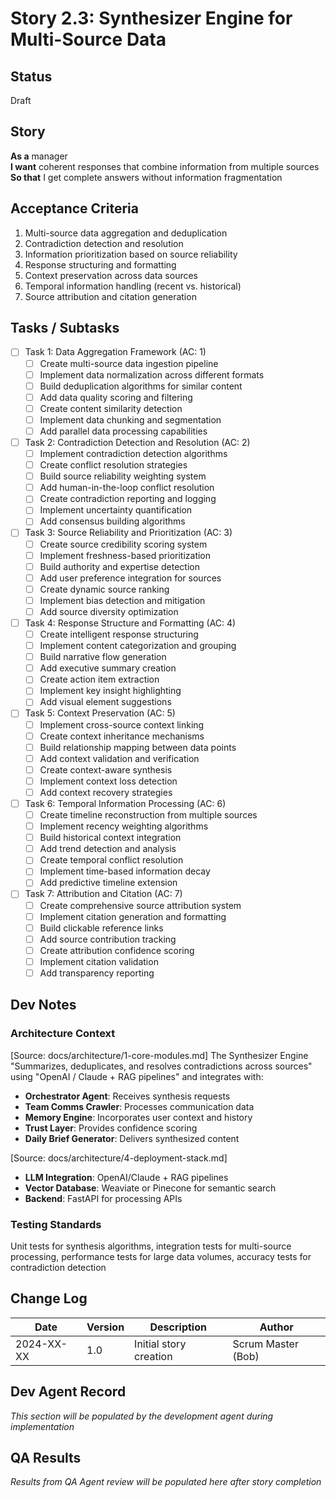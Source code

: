 # Story 2.3: Synthesizer Engine for Multi-Source Data

## Status
Draft

## Story
**As a** manager  
**I want** coherent responses that combine information from multiple sources  
**So that** I get complete answers without information fragmentation

## Acceptance Criteria
1. Multi-source data aggregation and deduplication
2. Contradiction detection and resolution
3. Information prioritization based on source reliability
4. Response structuring and formatting
5. Context preservation across data sources
6. Temporal information handling (recent vs. historical)
7. Source attribution and citation generation

## Tasks / Subtasks
- [ ] Task 1: Data Aggregation Framework (AC: 1)
  - [ ] Create multi-source data ingestion pipeline
  - [ ] Implement data normalization across different formats
  - [ ] Build deduplication algorithms for similar content
  - [ ] Add data quality scoring and filtering
  - [ ] Create content similarity detection
  - [ ] Implement data chunking and segmentation
  - [ ] Add parallel data processing capabilities
- [ ] Task 2: Contradiction Detection and Resolution (AC: 2)
  - [ ] Implement contradiction detection algorithms
  - [ ] Create conflict resolution strategies
  - [ ] Build source reliability weighting system
  - [ ] Add human-in-the-loop conflict resolution
  - [ ] Create contradiction reporting and logging
  - [ ] Implement uncertainty quantification
  - [ ] Add consensus building algorithms
- [ ] Task 3: Source Reliability and Prioritization (AC: 3)
  - [ ] Create source credibility scoring system
  - [ ] Implement freshness-based prioritization
  - [ ] Build authority and expertise detection
  - [ ] Add user preference integration for sources
  - [ ] Create dynamic source ranking
  - [ ] Implement bias detection and mitigation
  - [ ] Add source diversity optimization
- [ ] Task 4: Response Structure and Formatting (AC: 4)
  - [ ] Create intelligent response structuring
  - [ ] Implement content categorization and grouping
  - [ ] Build narrative flow generation
  - [ ] Add executive summary creation
  - [ ] Create action item extraction
  - [ ] Implement key insight highlighting
  - [ ] Add visual element suggestions
- [ ] Task 5: Context Preservation (AC: 5)
  - [ ] Implement cross-source context linking
  - [ ] Create context inheritance mechanisms
  - [ ] Build relationship mapping between data points
  - [ ] Add context validation and verification
  - [ ] Create context-aware synthesis
  - [ ] Implement context loss detection
  - [ ] Add context recovery strategies
- [ ] Task 6: Temporal Information Processing (AC: 6)
  - [ ] Create timeline reconstruction from multiple sources
  - [ ] Implement recency weighting algorithms
  - [ ] Build historical context integration
  - [ ] Add trend detection and analysis
  - [ ] Create temporal conflict resolution
  - [ ] Implement time-based information decay
  - [ ] Add predictive timeline extension
- [ ] Task 7: Attribution and Citation (AC: 7)
  - [ ] Create comprehensive source attribution system
  - [ ] Implement citation generation and formatting
  - [ ] Build clickable reference links
  - [ ] Add source contribution tracking
  - [ ] Create attribution confidence scoring
  - [ ] Implement citation validation
  - [ ] Add transparency reporting

## Dev Notes

### Architecture Context
[Source: docs/architecture/1-core-modules.md]
The Synthesizer Engine "Summarizes, deduplicates, and resolves contradictions across sources" using "OpenAI / Claude + RAG pipelines" and integrates with:
- **Orchestrator Agent**: Receives synthesis requests
- **Team Comms Crawler**: Processes communication data
- **Memory Engine**: Incorporates user context and history
- **Trust Layer**: Provides confidence scoring
- **Daily Brief Generator**: Delivers synthesized content

[Source: docs/architecture/4-deployment-stack.md]
- **LLM Integration**: OpenAI/Claude + RAG pipelines
- **Vector Database**: Weaviate or Pinecone for semantic search
- **Backend**: FastAPI for processing APIs

### Testing Standards
Unit tests for synthesis algorithms, integration tests for multi-source processing, performance tests for large data volumes, accuracy tests for contradiction detection

## Change Log
| Date | Version | Description | Author |
|------|---------|-------------|---------|
| 2024-XX-XX | 1.0 | Initial story creation | Scrum Master (Bob) |

## Dev Agent Record
*This section will be populated by the development agent during implementation*

## QA Results
*Results from QA Agent review will be populated here after story completion*
